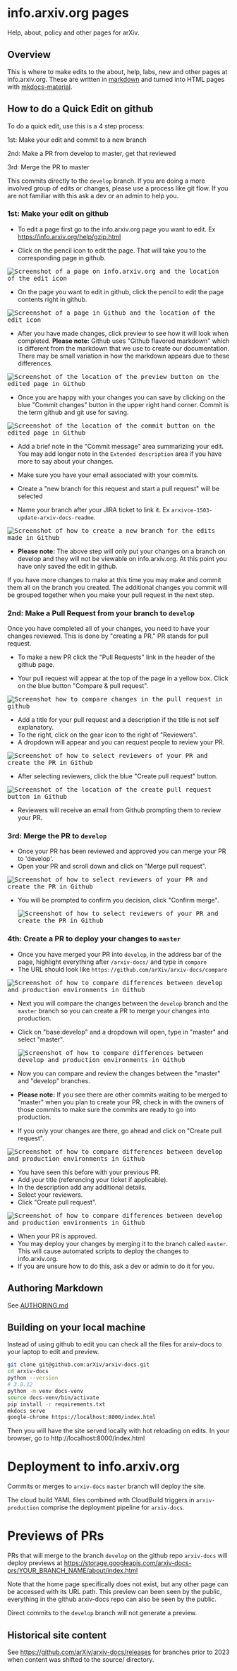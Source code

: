 # info.arxiv.org pages

Help, about, policy and other pages for arXiv.

## Overview

This is where to make edits to the about, help, labs, new and other pages at
info.arxiv.org. These are written in
[markdown](https://daringfireball.net/projects/markdown/) and turned into HTML
pages with [mkdocs-material](https://squidfunk.github.io/mkdocs-material/).

## How to do a Quick Edit on github

To do a quick edit, use this is a 4 step process:

1st: Make your edit and commit to a new branch

2nd: Make a PR from develop to master, get that reviewed

3rd: Merge the PR to master

This commits directly to the `develop` branch. If you are doing a more involved
group of edits or changes, please use a process like git flow. If you are not
familiar with this ask a dev or an admin to help you.

### 1st: Make your edit on github
- To edit a page first go to the info.arxiv.org page you want to edit. Ex https://info.arxiv.org/help/gzip.html

- Click on the pencil icon to edit the page. That will take you to the corresponding page in github.

<kbd>![Screenshot of a page on info.arxiv.org and the location of the edit icon](/non-info/02-help-info-page.png)</kbd>

- On the page you want to edit in github, click the pencil to edit the page contents right in github.

<kbd>![Screenshot of a page in Github and the location of the edit icon](/non-info/01-help-github1a.png)</kbd>

- After you have made changes, click preview to see how it will look when completed. 
**Please note:** Github uses "Github flavored markdown" which is different from the markdown that we use to create our documentation. There may be small variation in how the markdown appears due to these differences.

<kbd>![Screenshot of the location of the preview button on the edited page in Github](/non-info/03-help-preview-github.png)</kbd>

- Once you are happy with your changes you can save by clicking on the blue "Commit changes" button in the upper right hand corner.
Commit is the term github and git use for saving.

<kbd>![Screenshot of the location of the commit button on the edited page in Github](/non-info/04-help-commit-github.png)</kbd>

- Add a brief note in the "Commit message" area summarizing your edit. You may add longer
note in the `Extended description` area if you have more to say about your changes.

- Make sure you have your email associated with your commits.

- Create a "new branch for this request and start a pull request" will be selected
- Name your branch after your JIRA ticket to link it. Ex `arxivce-1503-update-arxiv-docs-readme`.

<kbd>![Screenshot of how to create a new branch for the edits made in Github](/non-info/05-help-newBranch.png)</kbd>

- **Please note:** The above step will only put your changes on a branch on develop and they will not be viewable on info.arxiv.org. At this point you have only saved the edit in github.

If you have more changes to make at this time you may make and commit them all on the branch you created. The additional changes you commit will be grouped together when you make your pull request in the next step.

### 2nd: Make a Pull Request from your branch to `develop`
Once you have completed all of your changes, you need to have your changes reviewed. This is done by "creating a PR." PR stands for pull request.

- To make a new PR click the "Pull Requests" link in the header of the github page.

- Your pull request will appear at the top of the page in a yellow box. Click on the blue button "Compare & pull request".

<kbd>![Screenshot how to compare changes in the pull request in github](/non-info/06-help-comparePR.png)</kbd>

- Add a title for your pull request and a description if the title is not self explanatory.
- To the right, click on the gear icon to the right of "Reviewers".
- A dropdown will appear and you can request people to review your PR.

<kbd>![Screenshot of how to select reviewers of your PR and create the PR in Github](/non-info/07-help-openPR.png)</kbd>

- After selecting reviewers, click the blue "Create pull request" button.

<kbd>![Screenshot of the location of the create pull request button in Github](/non-info/08-help-createPR.png)</kbd>

- Reviewers will receive an email from Github prompting them to review your PR.
  

### 3rd: Merge the PR to `develop`
- Once your PR has been reviewed and approved you can merge your PR to 'develop'.
- Open your PR and scroll down and click on "Merge pull request".

<kbd>![Screenshot of how to select reviewers of your PR and create the PR in Github](/non-info/09-help-mergePR.png)</kbd>

- You will be prompted to confirm you decision, click "Confirm merge".

  <kbd>![Screenshot of how to select reviewers of your PR and create the PR in Github](/non-info/10-help-confirmMerge.png)</kbd>


### 4th: Create a PR to deploy your changes to `master`

- Once you have merged your PR into `develop`, in the address bar of the page, highlight everything after `/arxiv-docs/` and type in `compare`
- The URL should look like `https://github.com/arXiv/arxiv-docs/compare`

<kbd>![Screenshot of how to compare differences between develop and production environments in Github](/non-info/11-help-compare.png)</kbd>

- Next you will compare the changes between the `develop` branch and the `master` branch so you can create a PR to merge your changes into production.
- Click on "base:develop" and a dropdown will open, type in "master" and select "master".

  <kbd>![Screenshot of how to compare differences between develop and production environments in Github](/non-info/12-help-compare-master.png)</kbd>


- Now you can compare and review the changes between the "master" and "develop" branches.
- **Please note:** If you see there are other commits waiting to be merged to "master" when you plan to create your PR, check in with the owners of those commits to make sure
the commits are ready to go into production.
- If you only your changes are there, go ahead and click on "Create pull request".

 <kbd>![Screenshot of how to compare differences between develop and production environments in Github](/non-info/13-help-compare-changes-create-PR.png)</kbd>

- You have seen this before with your previous PR.
- Add your title (referencing your ticket if applicable).
- In the description add any additional details.
- Select your reviewers.
- Click "Create pull request".

 <kbd>![Screenshot of how to compare differences between develop and production environments in Github](/non-info/14-help-PR-master-deploy.png)</kbd>

- When your PR is approved.
- You may deploy your changes by merging it to the branch called `master`. This will
cause automated scripts to deploy the changes to info.arxiv.org.
- If you are unsure how to do this, ask a dev or admin to do it for you.

## Authoring Markdown
See [AUTHORING.md](AUTHORING.MD)

## Building on your local machine

Instead of using github to edit you can check all the files for arxiv-docs to
your laptop to edit and preview.

```bash
git clone git@github.com:arXiv/arxiv-docs.git
cd arxiv-docs
python --version
# 3.8.12
python -m venv docs-venv
source docs-venv/bin/activate
pip install -r requirements.txt
mkdocs serve
google-chrome https://localhost:8000/index.html
```

Then you will have the site served locally with hot reloading on edits. In your
browser, go to http://localhost:8000/index.html

# Deployment to info.arxiv.org

Commits or merges to `arxiv-docs` `master` branch will deploy the site.

The cloud build YAML files combined with CloudBuild triggers in
`arxiv-production` comprise the deployment pipeline for `arxiv-docs`.

# Previews of PRs

PRs that will merge to the branch `develop` on the github repo
`arxiv-docs` will deploy previews at
https://storage.googleapis.com/arxiv-docs-prs/YOUR_BRANCH_NAME/about/index.html

Note that the home page specifically does not exist, but any other page can be accessed with its URL path.
This preview can been seen by the public, everything in the github
arxiv-docs repo can also be seen by the public.

Direct commits to the `develop` branch will not generate a preview.

## Historical site content
See https://github.com/arXiv/arxiv-docs/releases for branches prior to 2023 when content was shifted to the source/ directory.
